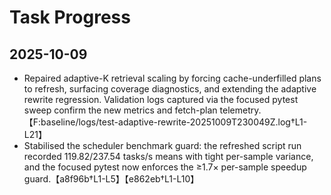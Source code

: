 # Task Progress

## 2025-10-09
- Repaired adaptive-K retrieval scaling by forcing cache-underfilled plans to refresh, surfacing coverage diagnostics, and extending the adaptive rewrite regression. Validation logs captured via the focused pytest sweep confirm the new metrics and fetch-plan telemetry.【F:baseline/logs/test-adaptive-rewrite-20251009T230049Z.log†L1-L21】
- Stabilised the scheduler benchmark guard: the refreshed script run recorded
  119.82/237.54 tasks/s means with tight per-sample variance, and the focused
  pytest now enforces the ≥1.7× per-sample speedup guard.【a8f96b†L1-L5】【e862eb†L1-L10】
